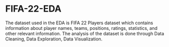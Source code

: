 # FIFA-22-EDA
The dataset used in the EDA is FIFA 22 Players dataset which contains information about player names, teams, positions, ratings, statistics, and other relevant information. The analysis of the dataset is done through Data Cleaning, Data Exploration, Data Visualization. 
